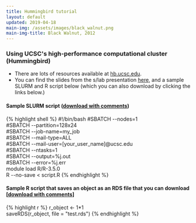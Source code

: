 ```yaml
---
title: Hummingbird tutorial
layout: default
updated: 2019-04-18
main-img: /assets/images/black_walnut.png
main-img-title: Black Walnut, 2012
---
```


### Using UCSC's high-performance computational cluster (Hummingbird)

- There are lots of resources available at [hb.ucsc.edu](https://www.hb.ucsc.edu).
- You can find the slides from the s/lab presentation [here](/assets/documents/jwv_slab_hb.pdf), and a sample SLURM and R script below (which you can also download by clicking the links below.)

#### Sample SLURM script ([download with comments](/assets/documents/job.slurm))

{% highlight shell %}
#!/bin/bash
#SBATCH --nodes=1  
#SBATCH --partition=128x24  
#SBATCH --job-name=my_job  
#SBATCH --mail-type=ALL  
#SBATCH --mail-user=[your_user_name]@ucsc.edu  
#SBATCH --ntasks=1  
#SBATCH --output=%j.out  
#SBATCH --error=%j.err  
module load R/R-3.5.0  
R --no-save < script.R
{% endhighlight %}

#### Sample R script that saves an object as an RDS file that you can download [<a href="documents/script.R">download with comments</a>]

{% highlight r %}
r_object <- 1*1  
saveRDS(r_object, file = "test.rds")
{% endhighlight %}